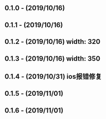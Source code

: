
## 0.1.0 - (2019/10/16)
## 0.1.1 - (2019/10/16)
## 0.1.2 - (2019/10/16) width: 320
## 0.1.3 - (2019/10/16) width: 350
## 0.1.4 - (2019/10/31) ios报错修复
## 0.1.5 - (2019/11/01) 
## 0.1.6 - (2019/11/01) 